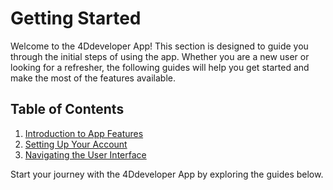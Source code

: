 # Getting Started

Welcome to the 4Ddeveloper App! This section is designed to guide you through the initial steps of using the app. Whether you are a new user or looking for a refresher, the following guides will help you get started and make the most of the features available.

## Table of Contents

1. [Introduction to App Features](introduction.md)
2. [Setting Up Your Account](account-setup.md)
3. [Navigating the User Interface](ui-navigation.md)

Start your journey with the 4Ddeveloper App by exploring the guides below.
